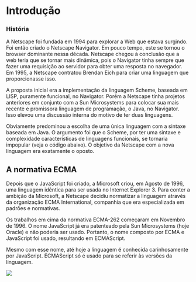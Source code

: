 # Introdução
### História  
  A Netscape foi fundada em 1994 para explorar a Web que estava surgindo. 
  Foi então criado o Netscape Navigator. Em pouco tempo, este se tornou o browser dominante nessa década.
  Netscape chegou à conclusão que a web teria que se tornar mais dinâmica, pois o Navigator tinha sempre que fazer uma requisição ao servidor para obter uma resposta no navegador. 
  Em 1995, a Netscape contratou Brendan Eich para criar uma linguagem que proporcionasse isso. 
  
  A proposta inicial era a implementação da linguagem Scheme, baseada em LISP, puramente funcional, no Navigator. Porém a Netscape tinha projetos anteriores em conjunto com a Sun Microsystems para colocar sua mais recente e promissora linguagem de programação, o Java, no Navigator. Isso elevou uma discussão interna do motivo de ter duas linguagens.

  Obviamente predominou a escolha de uma única linguagem com a sintaxe baseada em Java. O argumento foi que o Scheme, por ter uma sintaxe e complexidade características de linguagens funcionais, se tornaria impopular (veja o código abaixo). O objetivo da Netscape com a nova linguagem era exatamente o oposto.


  ## A normativa ECMA
  Depois que o JavaScript foi criado, a Microsoft criou, em Agosto de 1996, uma linguagem idêntica para ser usada no Internet Explorer 3. Para conter a ambição da Microsoft, a Netscape decidiu normatizar a linguagem através da organização ECMA International, companhia que era especializada em padrões e normativas.

  Os trabalhos em cima da normativa ECMA-262 começaram em Novembro de 1996. O nome JavaScript já era patenteado pela Sun Microsystems (hoje Oracle) e não poderia ser usado. Portanto, o nome composto por ECMA e JavaScript foi usado, resultando em ECMAScript.

  Mesmo com esse nome, até hoje a linguagem é conhecida carinhosamente por JavaScript. 
  ECMAScript só é usado para se referir às versões da linguagem.

![](https://miro.medium.com/max/2984/1*XzKcB3WRsVg3K2TapBbghg.png)
